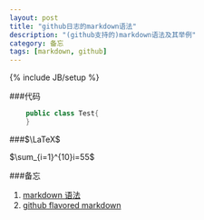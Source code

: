 ```yaml
---
layout: post
title: "github日志的markdown语法"
description: "(github支持的)markdown语法及其举例"
category: 备忘
tags: [markdown, github]
---
```

{% include JB/setup %}

###代码
```java
	public class Test{
	}
```

###$\LaTeX$

$\sum_{i=1}^{10}i=55$

###备忘

1. [markdown 语法](http://daringfireball.net/projects/markdown/syntax)
1. [github flavored markdown](http://github.github.com/github-flavored-markdown/)
